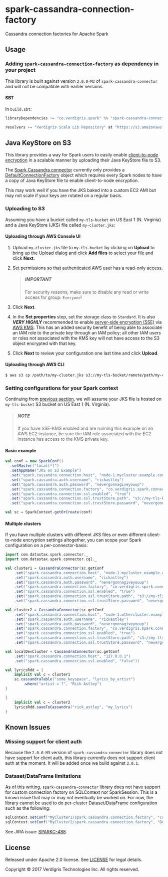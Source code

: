 # spark-cassandra-connection-factory

Cassandra connection factories for Apache Spark

## Usage

### Adding `spark-cassandra-connection-factory` as dependency in your project

This library is built against version `2.0.0-M3` of `spark-cassandra-connector`
and will not be compatible with earlier versions.

#### SBT

In `build.sbt`:

```scala
libraryDependencies += "co.verdigris.spark" %% "spark-cassandra-connection-factory" % "0.3.5"

resolvers += "Verdigris Scala Lib Repository" at "https://s3.amazonaws.com/scala-jars"
```

## Java KeyStore on S3

This library provides a way for Spark users to easily enable
[client-to-node encryption](https://docs.datastax.com/en/cassandra/3.0/cassandra/configuration/secureSSLClientToNode.html)
in a scalable manner by uploading their Java KeyStore file to S3.

The [Spark Cassandra connector](https://github.com/datastax/spark-cassandra-connector)
currently only provides a [DefaultConnectionFactory](https://github.com/datastax/spark-cassandra-connector/blob/master/spark-cassandra-connector/src/main/scala/com/datastax/spark/connector/cql/CassandraConnectionFactory.scala#L35)
object which requires every Spark nodes to have a copy of Java KeyStore
file to enable client-to-node encryption.

This may work well if you have the JKS baked into a custom EC2 AMI but
may not scale if your keys are rotated on a regular basis.

### Uploading to S3

Assuming you have a bucket called `my-tls-bucket` on US East 1 (N.
Virginia) and a Java KeyStore (JKS) file called `my-cluster.jks`:

#### Uploading through AWS Console UI

1. Upload `my-cluster.jks` file to `my-tls-bucket` by clicking on **Upload** to
   bring up the Upload dialog and click **Add files** to select your file and
   click **Next**.

2. Set permissions so that authenticated AWS user has a read-only access.
   > ##### IMPORTANT
   > For security reasons, make sure to disable any read or write access for
   > group: `Everyone`!

3. Click **Next**.

4. In the **Set properties** step, set the storage class to `Standard`. It is
   also **_VERY HIGHLY_** recommended to enable [server-side encryption (SSE)](http://docs.aws.amazon.com/AmazonS3/latest/dev/UsingServerSideEncryption.html)
   via [AWS KMS](http://docs.aws.amazon.com/AmazonS3/latest/dev/UsingKMSEncryption.html).
   This has an added security benefit of being able to associate an IAM role to
   the private key through an IAM policy; all other IAM users or roles not
   associated with the KMS key will not have access to the S3 object encrypted
   with that key.

5. Click **Next** to review your configuration one last time and click
   **Upload**.

#### Uploading through AWS CLI

```sh
$ aws s3 cp /path/to/my-cluster.jks s3://my-tls-bucket/remote/path/my-cluster.jks --acl authenticated-read --sse aws:kms --sse-kms-key-id $MY_KMS_ARN
```

### Setting configurations for your Spark context

Continuing from [previous section](#uploading-to-s3), we will assume your JKS
file is hosted on `my-tls-bucket` S3 bucket on US East 1 (N. Virginia).

> ##### NOTE
> If you have SSE-KMS enabled and are running this example on an AWS EC2
> instance, be sure the IAM role associated with the EC2 instance has access to
> the KMS private key.

#### Basic example

```scala
val conf = new SparkConf()
  .setMaster("local[*]")
  .setAppName("JKS on S3 Example")
  .set("spark.cassandra.connection.host", "node-1.mycluster.example.com")
  .set("spark.cassandra.auth.username", "rickastley")
  .set("spark.cassandra.auth.password", "nevergonnagiveyouup")
  .set("spark.cassandra.connection.factory", "co.verdigris.spark.connector.cql.AwsS3USEast1ConnectionFactory")
  .set("spark.cassandra.connection.ssl.enabled", "true")
  .set("spark.cassandra.connection.ssl.trustStore.path", "s3://my-tls-bucket/my-cluster.jks")
  .set("spark.cassandra.connection.ssl.trustStore.password", "nevergonnaletyoudown")

val sc = SparkContext.getOrCreate(conf)
```

#### Multiple clusters

If you have multiple clusters with different JKS files or even different
client-to-node encryption settings altogether, you can scope your
Spark configuration on a per-connector-basis:

```scala
import com.datastax.spark.connector._
import com.datastax.spark.connector.cql._

val cluster1 = CassandraConnector(sc.getConf
    .set("spark.cassandra.connection.host", "node-1.mycluster.example.com")
    .set("spark.cassandra.auth.username", "rickastley")
    .set("spark.cassandra.auth.password", "nevergonnagiveyouup")
    .set("spark.cassandra.connection.factory", "co.verdigris.spark.connector.cql.AwsS3USEast1ConnectionFactory")
    .set("spark.cassandra.connection.ssl.enabled", "true")
    .set("spark.cassandra.connection.ssl.trustStore.path", "s3://my-tls-bucket/my-cluster.jks")
    .set("spark.cassandra.connection.ssl.trustStore.password", "nevergonnaletyoudown"))

val cluster2 = CassandraConnector(sc.getConf
    .set("spark.cassandra.connection.host", "node-1.othercluster.example.com")
    .set("spark.cassandra.auth.username", "rickastley")
    .set("spark.cassandra.auth.password", "nevergonnagiveyouup")
    .set("spark.cassandra.connection.factory", "co.verdigris.spark.connector.cql.AwsS3USEast1ConnectionFactory")
    .set("spark.cassandra.connection.ssl.enabled", "true")
    .set("spark.cassandra.connection.ssl.trustStore.path", "s3://my-tls-bucket/other-cluster.jks")
    .set("spark.cassandra.connection.ssl.trustStore.password", "nevergonnatellalie"))

val localDevCluster = CassandraConnector(sc.getConf
    .set("spark.cassandra.connection.host", "127.0.0.1")
    .set("spark.cassandra.connection.ssl.enabled", "false"))

val lyricsRdd = {
    implicit val c = cluster1
    sc.cassandraTable("some_keyspace", "lyrics_by_artist")
        .where("artist = ?", "Rick Astley")
}

{
    implicit val c = cluster2
    lyricsRdd.saveToCassandra("rick_astley", "my_lyrics")
}
```

## Known Issues

### Missing support for client auth

Because the `2.0.0-M3` version of `spark-cassandra-connector` library does not
have support for client auth, this library currently does not support client
auth at the moment. It will be added once we build against `2.0.1`.

### Dataset/DataFrame limitations

As of this writing, `spark-cassandra-connector` library does not have support
for custom connection factory on SQLContext nor SparkSession. This is a known
issue that may or may not eventually be worked on. For now, the library cannot
be used to do per-cluster Dataset/DataFrame configuration such as the following:

```scala
sqlContext.setConf("MyCluster1/spark.cassandra.connection.factory", "co.verdigris.spark.connector.cql.AwsS3USEast1ConnectionFactory")
sqlContext.setConf("MyCluster2/spark.cassandra.connection.factory", "DefaultConnectionFactory")
```

See JIRA issue: [SPARKC-488](https://datastax-oss.atlassian.net/browse/SPARKC-488).

## License

Released under Apache 2.0 license. See [LICENSE](https://github.com/VerdigrisTech/spark-cassandra-connection-factory/blob/master/LICENSE)
for legal details.

Copyright © 2017 Verdigris Technologies Inc. All rights reserved.
